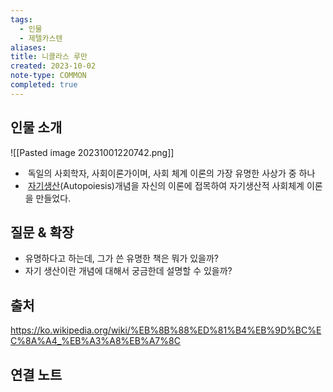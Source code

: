 ```yaml
---
tags:
  - 인물
  - 제텔카스텐
aliases: 
title: 니콜라스 루만
created: 2023-10-02
note-type: COMMON
completed: true
---
```



## 인물 소개

![[Pasted image 20231001220742.png]]
-  독일의 사회학자, 사회이론가이며, 사회 체계 이론의 가장 유명한 사상가 중 하나
-  [자기생산](https://ko.wikipedia.org/wiki/%EC%9E%90%EA%B8%B0%EC%83%9D%EC%82%B0 "자기생산")(Autopoiesis)개념을 자신의 이론에 접목하여 자기생산적 사회체계 이론을 만들었다.

## 질문 & 확장

- 유명하다고 하는데, 그가 쓴 유명한 책은 뭐가 있을까?
- 자기 생산이란 개념에 대해서 궁금한데 설명할 수 있을까?

## 출처

https://ko.wikipedia.org/wiki/%EB%8B%88%ED%81%B4%EB%9D%BC%EC%8A%A4_%EB%A3%A8%EB%A7%8C

## 연결 노트
